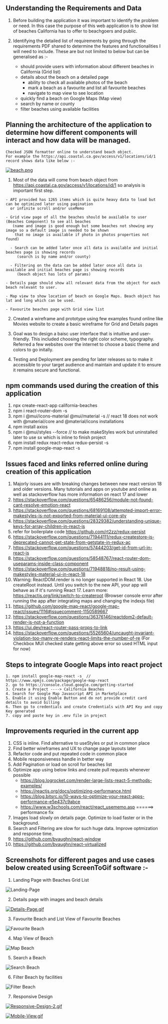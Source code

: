 ## Understanding the Requirements and Data

1. Before building the application it was important to identify the problem or need. In this case the purpose of this web application
is to show list of beaches California has to offer to beachgoers and public.

2. Identifying the detailed list of requirements by going through the requirements PDF shared to determine the features
 and functionalities I will need to include. These are but not limited to below but can be generalised as :-

    - should provide users with information about different beaches in California (Grid list)      
    - details about the beach on a detailed page 
      - ability to check all available photos of the beach
      - mark a beach as a favourite and list all favourite beaches
      - navigate to map view to see location
    - quickly find a beach on Google Maps (Map view)
    - search by name or county
    - filter beaches using available facilities

## Planning the architecture of the application to determine how different components will interact and how data will be managed.
    Checked JSON formatter online to understand beach object. 
    For example the https://api.coastal.ca.gov/access/v1/locations/id/1 record shows data like below :-
     
  [![beach.png](https://i.postimg.cc/fyZnZCBN/beach.png)](https://postimg.cc/HcSP9QqZ)
   
  1. Most of the data will come from beach object from https://api.coastal.ca.gov/access/v1/locations/id/1 so analysis is important first step.
 
    - API provided has 1265 items which is quite heavy data to load but can be optimized later using pagination 
      or infinite scroll and/or useMemo
      
    - Grid view page of all the beaches should be available to user (Beaches Component) to see all beaches 
       (name and image is good enough but some beaches not showing any image so a default image is needed to be shown
        that no image is available if photo in photos properties not found)
        
      - Search can be added later once all data is available and initial beaches page is showing records 
         (search is by name and/or county)
         
      - Filtering on the data can be added later once all data is available and initial beaches page is showing records
         (beach object has lots of params)
         
    - Details page should show all relevant data from the object for each beach relevant to user. 
        
    - Map view to show location of beach on Google Maps. Beach object has lat and long which can be used.
    
    - Favourite beaches page with Grid view list 

  2. Created a wireframe and prototype using few examples found online like Movies website to create a basic wireframe for Grid and Details pages

  3. Goal was to design a baisc user interface that is intuitive and user-friendly. This included choosing the right color scheme, typography.
   Referred a few websites over the internet to choose a basic theme and colors to go initally.

  4. Testing and Deployment are pending for later releases so to make it accessible to your target audience and maintain and update it to ensure it 
     remains secure and functional.
     
 
## npm commands used during the creation of this application

  1. npx create-react-app california-beaches
  2. npm i react-router-dom -s
  3. npm i @mui/icons-material @mui/material -s   // react 18 does not work with @material/core and @material/icons installations
  4. npm install axios
  5. npm i @mui/styles --force  // to make makeStyles work but uninstalled later to use sx which is inline to finish project
  6. npm install redux react-redux redux-persist -s
  7. npm install google-map-react -s

## Issues faced and links referred online during creation of this application

  1. Majorly issues are with breaking changes between new react version 18 and older versions.
     Many tutorials and apps on youtube and online as well as stackoverflow has more information on react 17 and lower
  2. https://stackoverflow.com/questions/65486256/module-not-found-cant-resolve-emotion-react
  3. https://stackoverflow.com/questions/68169108/attempted-import-error-makestyles-is-not-exported-from-material-ui-core-sty
  4. https://stackoverflow.com/questions/28329382/understanding-unique-keys-for-array-children-in-react-js
  5. refer for boilerplate code https://github.com/rt2zz/redux-persist
  6. https://stackoverflow.com/questions/71944111/redux-createstore-is-deprecated-cannot-get-state-from-getstate-in-redux-ac
  7. https://stackoverflow.com/questions/57444203/get-id-from-url-in-react-js
  8. https://stackoverflow.com/questions/58548767/react-router-dom-useparams-inside-class-component
  9. https://stackoverflow.com/questions/71948818/no-result-using-makestyles-material-ui-in-react-18
  10. Warning: ReactDOM.render is no longer supported in React 18. Use createRoot instead. 
     Until you switch to the new API, your app will behave as if it's running React 17. 
     Learn more: https://reactjs.org/link/switch-to-createroot 
     (Browser console error after running the app after integrating maps and changing the indexjs file)
  11. https://github.com/google-map-react/google-map-react/issues/1116#issuecomment-1150589667
  12. https://stackoverflow.com/questions/36376146/reactdom2-default-render-is-not-a-function
  13. https://ui.dev/react-router-pass-props-to-link
  14. https://stackoverflow.com/questions/55265604/uncaught-invariant-violation-too-many-re-renders-react-limits-the-number-of-re 
      (For Checkbox MUI checked state getting above error so used HTML input for now)   
  
  ## Steps to integrate Google Maps into react project
  
    1. npm install google-map-react -s  // https://www.npmjs.com/package/google-map-react
    2. go to https://console.cloud.google.com/getting-started
    3. Create a Project ----> California Beaches
    4. Search for Google Map Javascript API in Marketplace
    5. Enable it using Enable Button and do not provide credit card details to avoid billing
    6. Then go to credentials and create Credentials with API Key and copy Key generated
    7. copy and paste key in .env file in project
 
 ## Improvements requried in the current app
 
   1. CSS is inline. Find alternative to useStyles or put in common place
   2. Find better wireframes and UX to change page layouts later
   3. Refactor code and put repeated code in common place
   4. Mobile responsiveness handle in better way
   5. Add Pagination or load on scroll for beaches list
   6. Optimize app using below links and create pull requests whenever possible
      - https://blog.logrocket.com/render-large-lists-react-5-methods-examples/
      - https://reactjs.org/docs/optimizing-performance.html
      - https://blog.bitsrc.io/10-ways-to-optimize-your-react-apps-performance-e5e437c9abce
      - https://www.w3schools.com/react/react_usememo.asp ======> performance fix
   7. Images load slowly on details page. Optimize to load faster or in the background.
   8. Search and Filtering are slow for such huge data. Improve optmization and response time.
   9. https://github.com/bvaughn/react-window 
   10. https://github.com/bvaughn/react-virtualized

     
 ## Screenshots for different pages and use cases below created using ScreenToGif software :-
 
   1. Landing Page with Beaches Grid List 
   
   ![Landing-Page](https://user-images.githubusercontent.com/20744146/222199135-bacf5b76-383d-40c2-a9c7-7b98b9852e3d.gif)

   
   2. Details page with images and beach details 
    
   [![Details-Page.gif](https://i.postimg.cc/PxBDH0fC/Details-Page.gif)](https://postimg.cc/YGz0fnW7)


   3. Favourite Beach and List View of Favourite Beaches 
   
   ![Favourite Beach](https://user-images.githubusercontent.com/20744146/222202098-c8d2c8c7-3d5c-4676-8613-d1c2ac24bf27.gif)

   
   4. Map View of Beach 
      
   ![Map Beach](https://user-images.githubusercontent.com/20744146/222202668-a187a0ac-d802-4fef-94b2-9ab90a52cf31.gif)


   5. Search a Beach
   
   ![Search Beach](https://user-images.githubusercontent.com/20744146/222203070-af90030b-1c02-4ba2-bfd5-77e9a25467e4.gif)

   
   6. Filter Beach by facilities   
   
   ![Filter Beach](https://user-images.githubusercontent.com/20744146/222203928-78fc5f4b-0e96-42dd-82d1-af93e8b450b9.gif)

   7. Responsive Design

   [![Responsive-Design-2.gif](https://i.postimg.cc/j21tBrR1/Responsive-Design-2.gif)](https://postimg.cc/tnFKVwZd)
   
   
   [![Mobile-View.gif](https://i.postimg.cc/zXWG4VRS/Mobile-View.gif)](https://postimg.cc/4mfG94Pm)
   
   
    
    

